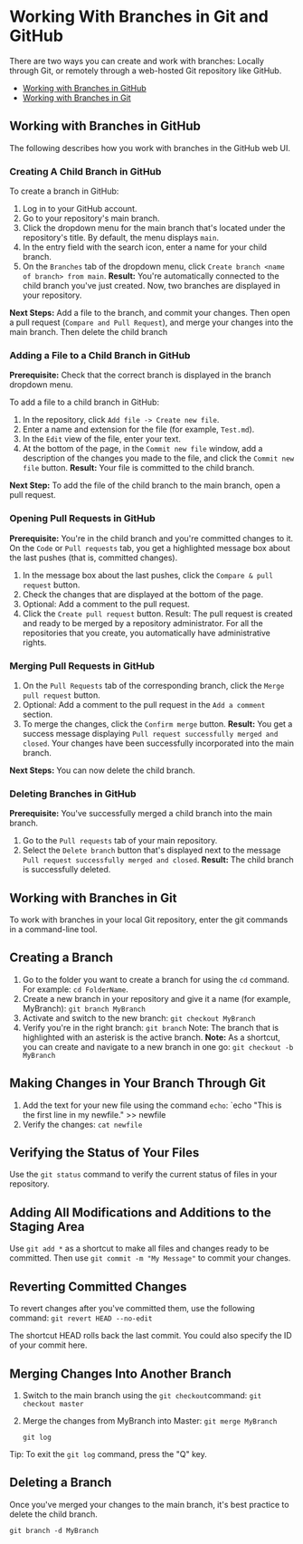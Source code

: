 # Working With Branches in Git and GitHub

There are two ways you can create and work with branches: Locally through Git, or remotely through a web-hosted Git repository like GitHub.

- [Working with Branches in GitHub](#working-with-branches-in-github)
- [Working with Branches in Git](#working-with-branches-in-git)


## Working with Branches in GitHub

The following describes how you work with branches in the GitHub web UI.

### Creating A Child Branch in GitHub

To create a branch in GitHub:

1. Log in to your GitHub account.
2. Go to your repository's main branch.
3. Click the dropdown menu for the main branch that's located under the repository's title. By default, the menu displays `main`.
4. In the entry field with the search icon, enter a name for your child branch.
5. On the `Branches` tab of the dropdown menu, click `Create branch <name of branch> from main`.
   **Result:** You're automatically connected to the child branch you've just created.
   Now, two branches are displayed in your repository.

**Next Steps:**
Add a file to the branch, and commit your changes. Then open a pull request (`Compare and Pull Request`), and merge your changes into the main branch. Then delete the child branch 


### Adding a File to a Child Branch in GitHub

**Prerequisite:** Check that the correct branch is displayed in the branch dropdown menu.

To add a file to a child branch in GitHub:
1. In the repository, click `Add file -> Create new file`.
2. Enter a name and extension for the file (for example, `Test.md`).
3. In the `Edit` view of the file, enter your text.
4. At the bottom of the page, in the `Commit new file` window, add a description of the changes you made to the file, and click the `Commit new file` button.
   **Result:** Your file is committed to the child branch.

**Next Step:** To add the file of the child branch to the main branch, open a pull request.

### Opening Pull Requests in GitHub

   **Prerequisite:** You're in the child branch and you're committed changes to it. On the `Code` or `Pull requests` tab, you get a highlighted message box about the last pushes (that is, committed changes).

1. In the message box about the last pushes, click the `Compare & pull request` button.
2. Check the changes that are displayed at the bottom of the page. 
3. Optional: Add a comment to the pull request.
4. Click the `Create pull request` button.
   Result: The pull request is created and ready to be merged by a repository administrator. For all the repositories that you create, you automatically have administrative rights.

### Merging Pull Requests in GitHub

1. On the `Pull Requests` tab of the corresponding branch, click the `Merge pull request` button.
2. Optional: Add a comment to the pull request in the `Add a comment` section. 
3. To merge the changes, click the `Confirm merge` button. 
   **Result:** You get a success message displaying `Pull request successfully merged and closed`. Your changes have been successfully incorporated into the main branch.

**Next Steps:** You can now delete the child branch.

### Deleting Branches in GitHub

**Prerequisite:** You've successfully merged a child branch into the main branch.

1. Go to the `Pull requests` tab of your main repository.
2. Select the `Delete branch` button that's displayed next to the message `Pull request successfully merged and closed`.
**Result:** The child branch is successfully deleted.


## Working with Branches in Git
To work with branches in your local Git repository, enter the git commands in a command-line tool.

<!--
## Creating a New Local Repository

1. Create a new local repository:
   `mkdir NewRepo`
2. Go into the new repository:
   `cd NewRepo`
3. Initiate the NewRepo directory as a git repository by using the git init command:
   `git init`
   This initiates a local git repository with a .git folder containing all the git files. 
4. Verify that the new repo has been initialized:
   `ls -la .git`

## Creating and Adding a File to the Local Repository

1. Create a new empty file:
   `touch newfile`
2. Add this file to the repository:
   `git add newfile`

## Committing Your Changes

Commit your changes and add a message:
`git commit -m "Added newfile"

-->

## Creating a Branch

1. Go to the folder you want to create a branch for using the `cd` command. For example: `cd FolderName`.
2. Create a new branch in your repository and give it a name (for example, MyBranch):
   `git branch MyBranch`
3. Activate and switch to the new branch:
   `git checkout MyBranch`
4. Verify you're in the right branch:
   `git branch`
   Note: The branch that is highlighted with an asterisk is the active branch.
**Note:** As a shortcut, you can create and navigate to a new branch in one go:
`git checkout -b MyBranch`

## Making Changes in Your Branch Through Git

1. Add the text for your new file using the command `echo`:
   `echo "This is the first line in my newfile." >> newfile
2. Verify the changes:
   `cat newfile`

## Verifying the Status of Your Files

Use the `git status` command to verify the current status of files in your repository.

## Adding All Modifications and Additions to the Staging Area

Use `git add *` as a shortcut to make all files and changes ready to be committed.
Then use `git commit -m "My Message"` to commit your changes.

## Reverting Committed Changes

To revert changes after you've committed them, use the following command:
`git revert HEAD --no-edit` 

The shortcut HEAD rolls back the last commit. You could also specify the ID of your commit here.

## Merging Changes Into Another Branch

1. Switch to the main branch using the `git checkout`command:
   `git checkout master`
2. Merge the changes from MyBranch into Master:
   `git merge MyBranch`

    `git log`

Tip: To exit the `git log` command, press the "Q" key.

## Deleting a Branch

Once you've merged your changes to the main branch, it's best practice to delete the child branch.

`git branch -d MyBranch`

